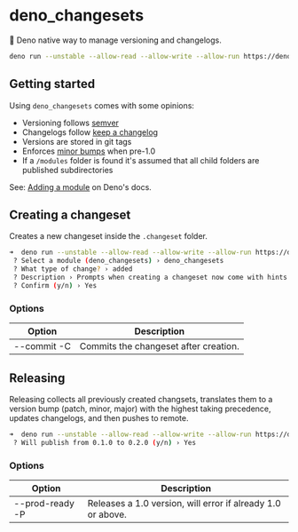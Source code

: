 # deno_changesets

🦕 Deno native way to manage versioning and changelogs.

```bash
deno run --unstable --allow-read --allow-write --allow-run https://deno.land/x/deno_changesets/main.ts --help
```

## Getting started

Using `deno_changesets` comes with some opinions:

- Versioning follows [semver](https://semver.org)
- Changelogs follow [keep a changelog](https://keepachangelog.com/en/1.0.0/)
- Versions are stored in git tags
- Enforces
  [minor bumps](https://semver.org/#how-should-i-deal-with-revisions-in-the-0yz-initial-development-phase)
  when pre-1.0
- If a `/modules` folder is found it's assumed that all child folders are
  published subdirectories

See: [Adding a module](https://deno.land/add_module) on Deno's docs.

## Creating a changeset

Creates a new changeset inside the `.changeset` folder.

```bash
➜  deno run --unstable --allow-read --allow-write --allow-run https://deno.land/x/deno_changesets/main.ts create
 ? Select a module (deno_changesets) › deno_changesets
 ? What type of change? › added
 ? Description › Prompts when creating a changeset now come with hints.
 ? Confirm (y/n) › Yes
```

### Options

| Option      | Description                           |
| ----------- | ------------------------------------- |
| --commit -C | Commits the changeset after creation. |

## Releasing

Releasing collects all previously created changsets, translates them to a
version bump (patch, minor, major) with the highest taking precedence, updates
changelogs, and then pushes to remote.

```bash
➜  deno run --unstable --allow-read --allow-write --allow-run https://deno.land/x/deno_changesets/main.ts release
 ? Will publish from 0.1.0 to 0.2.0 (y/n) › Yes
```

### Options

| Option          | Description                                                 |
| --------------- | ----------------------------------------------------------- |
| --prod-ready -P | Releases a 1.0 version, will error if already 1.0 or above. |
